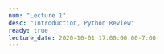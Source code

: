 ```yaml
---
num: "Lecture 1"
desc: "Introduction, Python Review"
ready: true
lecture_date: 2020-10-01 17:00:00.00-7:00
---
```


